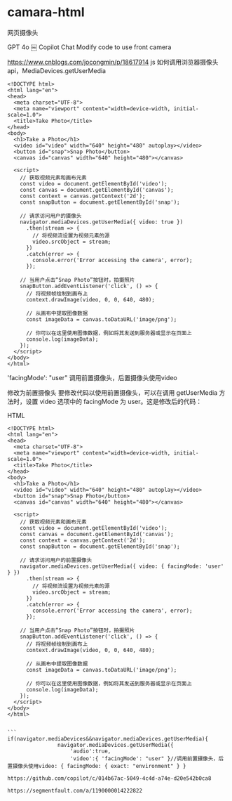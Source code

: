 # camara-html
网页摄像头

GPT 4o
￼
Copilot Chat
Modify code to use front camera

https://www.cnblogs.com/jocongmin/p/18617914
js 如何调用浏览器摄像头api，MediaDevices.getUserMedia

```
<!DOCTYPE html>
<html lang="en">
<head>
  <meta charset="UTF-8">
  <meta name="viewport" content="width=device-width, initial-scale=1.0">
  <title>Take Photo</title>
</head>
<body>
  <h1>Take a Photo</h1>
  <video id="video" width="640" height="480" autoplay></video>
  <button id="snap">Snap Photo</button>
  <canvas id="canvas" width="640" height="480"></canvas>

  <script>
    // 获取视频元素和画布元素
    const video = document.getElementById('video');
    const canvas = document.getElementById('canvas');
    const context = canvas.getContext('2d');
    const snapButton = document.getElementById('snap');

    // 请求访问用户的摄像头
    navigator.mediaDevices.getUserMedia({ video: true })
      .then(stream => {
        // 将视频流设置为视频元素的源
        video.srcObject = stream;
      })
      .catch(error => {
        console.error('Error accessing the camera', error);
      });

    // 当用户点击“Snap Photo”按钮时，拍摄照片
    snapButton.addEventListener('click', () => {
      // 将视频帧绘制到画布上
      context.drawImage(video, 0, 0, 640, 480);

      // 从画布中提取图像数据
      const imageData = canvas.toDataURL('image/png');

      // 你可以在这里使用图像数据，例如将其发送到服务器或显示在页面上
      console.log(imageData);
    });
  </script>
</body>
</html> 
```

 'facingMode': "user" 调用前置摄像头，后置摄像头使用video
 
修改为前置摄像头
要修改代码以使用前置摄像头，可以在调用 getUserMedia 方法时，设置 video 选项中的 facingMode 为 user。这是修改后的代码：

HTML

```
<!DOCTYPE html>
<html lang="en">
<head>
  <meta charset="UTF-8">
  <meta name="viewport" content="width=device-width, initial-scale=1.0">
  <title>Take Photo</title>
</head>
<body>
  <h1>Take a Photo</h1>
  <video id="video" width="640" height="480" autoplay></video>
  <button id="snap">Snap Photo</button>
  <canvas id="canvas" width="640" height="480"></canvas>

  <script>
    // 获取视频元素和画布元素
    const video = document.getElementById('video');
    const canvas = document.getElementById('canvas');
    const context = canvas.getContext('2d');
    const snapButton = document.getElementById('snap');

    // 请求访问用户的前置摄像头
    navigator.mediaDevices.getUserMedia({ video: { facingMode: 'user' } })
      .then(stream => {
        // 将视频流设置为视频元素的源
        video.srcObject = stream;
      })
      .catch(error => {
        console.error('Error accessing the camera', error);
      });

    // 当用户点击“Snap Photo”按钮时，拍摄照片
    snapButton.addEventListener('click', () => {
      // 将视频帧绘制到画布上
      context.drawImage(video, 0, 0, 640, 480);

      // 从画布中提取图像数据
      const imageData = canvas.toDataURL('image/png');

      // 你可以在这里使用图像数据，例如将其发送到服务器或显示在页面上
      console.log(imageData);
    });
  </script>
</body>
</html>


```           if(navigator.mediaDevices&&navigator.mediaDevices.getUserMedia){
                navigator.mediaDevices.getUserMedia({
                    'audio':true,
                    'video':{ 'facingMode': "user" }//调用前置摄像头，后置摄像头使用video: { facingMode: { exact: "environment" } }
                
https://github.com/copilot/c/014b67ac-5049-4c4d-a74e-d20e542b0ca8

https://segmentfault.com/a/1190000014222822
                    
